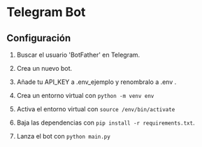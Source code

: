 # Telegram Bot

## Configuración

1. Buscar el usuario 'BotFather' en Telegram.

2. Crea un nuevo bot.

3. Añade tu API_KEY a .env_ejemplo y renombralo a .env .

4. Crea un entorno virtual con `python -m venv env`

5. Activa el entorno virtual con `source /env/bin/activate`

6. Baja las dependencias con `pip install -r requirements.txt`.

7. Lanza el bot con `python main.py`
